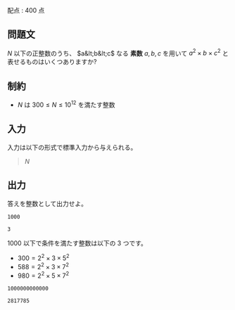 配点 : $400$ 点

## 問題文

$N$ 以下の正整数のうち、 $a&lt;b&lt;c$ なる **素数** $a,b,c$ を用いて $a^2 \times b \times c^2$ と表せるものはいくつありますか?

## 制約

- $N$ は $300 \le N \le 10^{12}$ を満たす整数

## 入力

入力は以下の形式で標準入力から与えられる。

> $N$

## 出力

答えを整数として出力せよ。

```input1
1000
```

```output1
3
```

$1000$ 以下で条件を満たす整数は以下の $3$ つです。

- $300 = 2^2 \times 3 \times 5^2$
- $588 = 2^2 \times 3 \times 7^2$
- $980 = 2^2 \times 5 \times 7^2$

```input2
1000000000000
```

```output2
2817785
```